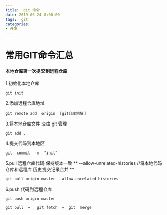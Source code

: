 ```yaml
---
title:  git 命令
date: 2019-06-24 8:00:00
tags:  git 
categories:
- 开发
---
```

# 常用GIT命令汇总
<!--more-->

#### 本地仓库第一次提交到远程仓库
1.初始化本地仓库
```shell
git init
```
2.添加远程仓库地址

```shell
git remote add  origin  [git仓库地址]
```
3.将本地仓库文件  交由 git 管理
```shell
git add .
```
4.提交代码到本地区
```shell
git  commit  -m  "init"
```
5.pull 远程仓库代码 保持版本一致
** --allow-unrelated-histories  //将本地代码仓库和远程库  历史提交记录合并 **

```shell
git pull origin master --allow-unrelated-histories
```
6.push 代码到远程仓库
```shell
git push origin master
```

```
git pull  =   git fetch  +  git  merge
```



